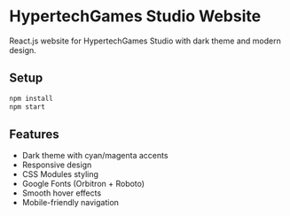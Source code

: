 # HypertechGames Studio Website

React.js website for HypertechGames Studio with dark theme and modern design.

## Setup

```bash
npm install
npm start
```

## Features

- Dark theme with cyan/magenta accents
- Responsive design
- CSS Modules styling
- Google Fonts (Orbitron + Roboto)
- Smooth hover effects
- Mobile-friendly navigation